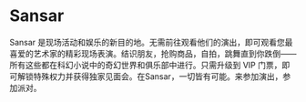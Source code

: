 # 

# Sansar

Sansar 是现场活动和娱乐的新目的地。无需前往观看他们的演出，即可观看您最喜爱的艺术家的精彩现场表演。结识朋友，抢购商品，自拍，跳舞直到你跌倒——所有这些都在科幻小说中的奇幻世界和俱乐部中进行。只需升级到 VIP 门票，即可解锁特殊权力并获得独家见面会。在Sansar，一切皆有可能。来参加演出，参加派对。

